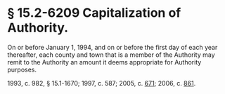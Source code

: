 # § 15.2-6209 Capitalization of Authority.

<p>On or before January 1, 1994, and on or before the first day of each year thereafter, each county and town that is a member of the Authority may remit to the Authority an amount it deems appropriate for Authority purposes.</p><p>1993, c. 982, § 15.1-1670; 1997, c. 587; 2005, c. <a href='http://lis.virginia.gov/cgi-bin/legp604.exe?051+ful+CHAP0671'>671</a>; 2006, c. <a href='http://lis.virginia.gov/cgi-bin/legp604.exe?061+ful+CHAP0861'>861</a>.</p>